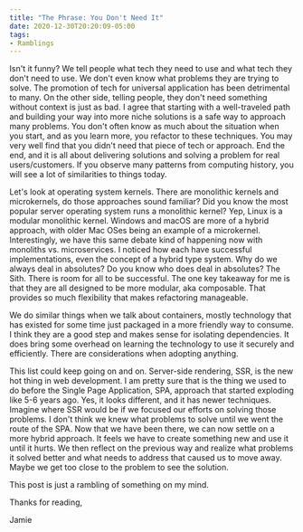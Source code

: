 ```yaml
---
title: "The Phrase: You Don't Need It"
date: 2020-12-30T20:20:09-05:00
tags:
- Ramblings
---
```


Isn't it funny? We tell people what tech they need to use and what tech they don't need to use. We don't even know what problems they are trying to solve. The promotion of tech for universal application has been detrimental to many. On the other side, telling people, they don't need something without context is just as bad. I agree that starting with a well-traveled path and building your way into more niche solutions is a safe way to approach many problems. You don't often know as much about the situation when you start, and as you learn more, you refactor to these techniques. You may very well find that you didn't need that piece of tech or approach. End the end, and it is all about delivering solutions and solving a problem for real users/customers. If you observe many patterns from computing history, you will see a lot of similarities to things today.

Let's look at operating system kernels. There are monolithic kernels and microkernels, do those approaches sound familiar? Did you know the most popular server operating system runs a monolithic kernel? Yep, Linux is a modular monolithic kernel. Windows and macOS are more of a hybrid approach, with older Mac OSes being an example of a microkernel. Interestingly, we have this same debate kind of happening now with monoliths vs. microservices. I noticed how each have successful implementations, even the concept of a hybrid type system. Why do we always deal in absolutes? Do you know who does deal in absolutes? The Sith. There is room for all to be successful. The one key takeaway for me is that they are all designed to be more modular, aka composable. That provides so much flexibility that makes refactoring manageable. 

We do similar things when we talk about containers, mostly technology that has existed for some time just packaged in a more friendly way to consume. I think they are a good step and makes sense for isolating dependencies. It does bring some overhead on learning the technology to use it securely and efficiently. There are considerations when adopting anything.

This list could keep going on and on. Server-side rendering, SSR, is the new hot thing in web development. I am pretty sure that is the thing we used to do before the Single Page Application, SPA, approach that started exploding like 5-6 years ago. Yes, it looks different, and it has newer techniques. Imagine where SSR would be if we focused our efforts on solving those problems. I don't think we knew what problems to solve until we went the route of the SPA. Now that we have been there, we can now settle on a more hybrid approach. It feels we have to create something new and use it until it hurts. We then reflect on the previous way and realize what problems it solved better and what needs to address that caused us to move away. Maybe we get too close to the problem to see the solution. 

This post is just a rambling of something on my mind. 

Thanks for reading,

Jamie
